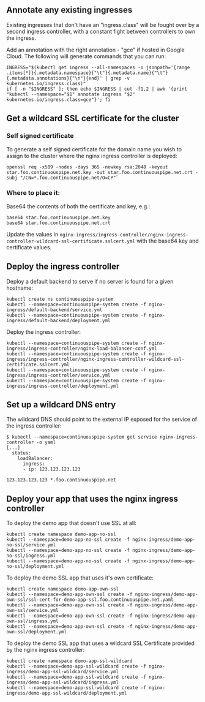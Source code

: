 ## Annotate any existing ingresses

Existing ingresses that don't have an "ingress.class" will be fought over by a second ingress controller, with a constant fight between controllers to own the ingress.

Add an annotation with the right annotation - "gce" if hosted in Google Cloud. The following will generate commands that you can run:
```
INGRESS="$(kubectl get ingress --all-namespaces -o jsonpath='{range .items[*]}{.metadata.namespace}{"\t"}{.metadata.name}{"\t"}{.metadata.annotations}{"\n"}{end}' | grep -v kubernetes.io/ingress.class)"
if [ -n "$INGRESS" ]; then echo $INGRESS | cut -f1,2 | awk '{print "kubectl --namespace="$1" annotate ingress "$2" kubernetes.io/ingress.class=gce"}'; fi
```

## Get a wildcard SSL certificate for the cluster

### Self signed certificate
To generate a self signed certificate for the domain name you wish to assign to the cluster where the nginx ingress controller is deployed:

```
openssl req -x509 -nodes -days 365 -newkey rsa:2048 -keyout star.foo.continuouspipe.net.key -out star.foo.continuouspipe.net.crt -subj "/CN=*.foo.continuouspipe.net/O=CP"`
```

### Where to place it:

Base64 the contents of both the certificate and key, e.g.:
```
base64 star.foo.continuouspipe.net.key
base64 star.foo.continuouspipe.net.crt
```

Update the values in `nginx-ingress/ingress-controller/nginx-ingress-controller-wildcard-ssl-certificate.sslcert.yml` with the base64 key and certificate values.

## Deploy the ingress controller

Deploy a default backend to serve if no server is found for a given hostname:

```
kubectl create ns continuouspipe-system
kubectl --namespace=continuouspipe-system create -f nginx-ingress/default-backend/service.yml
kubectl --namespace=continuouspipe-system create -f nginx-ingress/default-backend/deployment.yml
```

Deploy the ingress controller:
```
kubectl --namespace=continuouspipe-system create -f nginx-ingress/ingress-controller/nginx-load-balancer-conf.yml
kubectl --namespace=continuouspipe-system create -f nginx-ingress/ingress-controller/nginx-ingress-controller-wildcard-ssl-certificate.sslcert.yml
kubectl --namespace=continuouspipe-system create -f nginx-ingress/ingress-controller/service.yml
kubectl --namespace=continuouspipe-system create -f nginx-ingress/ingress-controller/deployment.yml
```

## Set up a wildcard DNS entry

The wildcard DNS should point to the external IP exposed for the service of the ingress controller:

```
$ kubectl --namespace=continuouspipe-system get service nginx-ingress-controller -o yaml
[...]
  status:
    loadBalancer:
      ingress:
      - ip: 123.123.123.123
````

```
123.123.123.123 *.foo.continuouspipe.net
```


## Deploy your app that uses the nginx ingress controller

To deploy the demo app that doesn't use SSL at all:
```
kubectl create namespace demo-app-no-ssl
kubectl --namespace=demo-app-no-ssl create -f nginx-ingress/demo-app-no-ssl/service.yml
kubectl --namespace=demo-app-no-ssl create -f nginx-ingress/demo-app-no-ssl/ingress.yml
kubectl --namespace=demo-app-no-ssl create -f nginx-ingress/demo-app-no-ssl/deployment.yml
```

To deploy the demo SSL app that uses it's own certificate:
```
kubectl create namespace demo-app-own-ssl
kubectl --namespace=demo-app-own-ssl create -f nginx-ingress/demo-app-own-ssl/ssl-cert-for-demo-app-ssl.foo.continuouspipe.net.yaml
kubectl --namespace=demo-app-own-ssl create -f nginx-ingress/demo-app-own-ssl/service.yml
kubectl --namespace=demo-app-own-ssl create -f nginx-ingress/demo-app-own-ssl/ingress.yml
kubectl --namespace=demo-app-own-ssl create -f nginx-ingress/demo-app-own-ssl/deployment.yml
```

To deploy the demo SSL app that uses a wildcard SSL Certificate provided by the nginx ingress controller:
```
kubectl create namespace demo-app-ssl-wildcard
kubectl --namespace=demo-app-ssl-wildcard create -f nginx-ingress/demo-app-ssl-wildcard/service.yml
kubectl --namespace=demo-app-ssl-wildcard create -f nginx-ingress/demo-app-ssl-wildcard/ingress.yml
kubectl --namespace=demo-app-ssl-wildcard create -f nginx-ingress/demo-app-ssl-wildcard/deployment.yml
```
